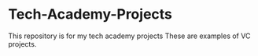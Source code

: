 # Tech-Academy-Projects
This repository is for my tech academy projects
These are examples of VC projects.
